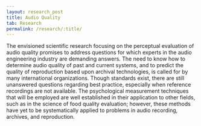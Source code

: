 ```yaml
---
layout: research_post
title: Audio Quality
tab: Research
permalink: /research/:title/
---
```


The envisioned scientific research focusing on the perceptual evaluation of audio quality promises to address questions for which experts in the audio engineering industry are demanding answers. The need to know how to determine audio quality of past and current systems, and to predict the quality of reproduction based upon archival technologies, is called for by many international organizations. Though standards exist, there are still unanswered questions regarding best practice, especially when reference recordings are not available. The psychological measurement techniques that will be employed are well established in their application to other fields, such as in the science of food quality evaluation; however, these methods have yet to be systematically applied to problems in audio recording, archives, and reproduction.
